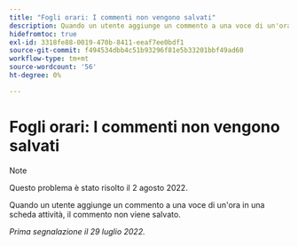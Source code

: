 ```yaml
---
title: "Fogli orari: I commenti non vengono salvati"
description: Quando un utente aggiunge un commento a una voce di un'ora in una scheda attività, il commento non viene salvato.
hidefromtoc: true
exl-id: 3318fe88-0019-470b-8411-eeaf7ee0bdf1
source-git-commit: f494534dbb4c51b93296f81e5b33201bbf49ad60
workflow-type: tm+mt
source-wordcount: '56'
ht-degree: 0%

---
```


# Fogli orari: I commenti non vengono salvati

>[!NOTE]
>
>Questo problema è stato risolto il 2 agosto 2022.

Quando un utente aggiunge un commento a una voce di un&#39;ora in una scheda attività, il commento non viene salvato.

_Prima segnalazione il 29 luglio 2022._
